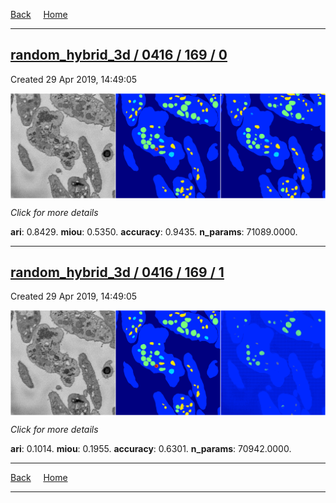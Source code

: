 
[Back](..)&nbsp;&nbsp;&nbsp;&nbsp;&nbsp;[Home](https://leapmanlab.github.io/snapshots)

---

<div class="summary"><a href="0"><h2>random_hybrid_3d / 0416 / 169 / 0</h2></a><p>Created 29 Apr 2019, 14:49:05
</p><a href="0"><img src="0/media/summary.png" align="center"></a><p>
<i>Click for more details</i>
</p></div>

**ari**: 0.8429. **miou**: 0.5350. **accuracy**: 0.9435. **n_params**: 71089.0000. 

---

<div class="summary"><a href="1"><h2>random_hybrid_3d / 0416 / 169 / 1</h2></a><p>Created 29 Apr 2019, 14:49:05
</p><a href="1"><img src="1/media/summary.png" align="center"></a><p>
<i>Click for more details</i>
</p></div>

**ari**: 0.1014. **miou**: 0.1955. **accuracy**: 0.6301. **n_params**: 70942.0000. 

---

[Back](..)&nbsp;&nbsp;&nbsp;&nbsp;&nbsp;[Home](https://leapmanlab.github.io/snapshots)

---